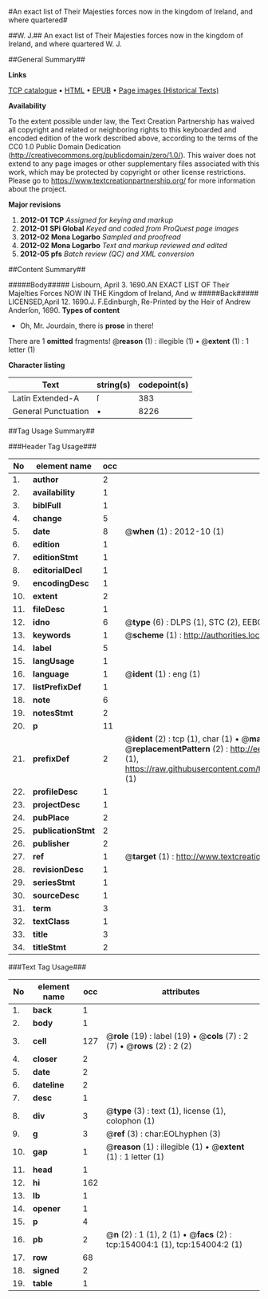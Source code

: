 #An exact list of Their Majesties forces now in the kingdom of Ireland, and where quartered#

##W. J.##
An exact list of Their Majesties forces now in the kingdom of Ireland, and where quartered
W. J.

##General Summary##

**Links**

[TCP catalogue](http://www.ota.ox.ac.uk/tcp/)  • 
[HTML](http://tei.it.ox.ac.uk/tcp/Texts-HTML/free/A87/A87505.html)  • 
[EPUB](http://tei.it.ox.ac.uk/tcp/Texts-EPUB/free/A87/A87505.epub) • 
[Page images (Historical Texts)](https://historicaltexts.jisc.ac.uk/eebo-99896255e)

**Availability**

To the extent possible under law, the Text Creation Partnership has waived all copyright and related or neighboring rights to this keyboarded and encoded edition of the work described above, according to the terms of the CC0 1.0 Public Domain Dedication (http://creativecommons.org/publicdomain/zero/1.0/). This waiver does not extend to any page images or other supplementary files associated with this work, which may be protected by copyright or other license restrictions. Please go to https://www.textcreationpartnership.org/ for more information about the project.

**Major revisions**

1. __2012-01__ __TCP__ *Assigned for keying and markup*
1. __2012-01__ __SPi Global__ *Keyed and coded from ProQuest page images*
1. __2012-02__ __Mona Logarbo__ *Sampled and proofread*
1. __2012-02__ __Mona Logarbo__ *Text and markup reviewed and edited*
1. __2012-05__ __pfs__ *Batch review (QC) and XML conversion*

##Content Summary##

#####Body#####
Lisbourn, April 3. 1690.AN EXACT LIST OF Their Majeſties Forces NOW IN THE Kingdom of Ireland, And w
#####Back#####
LICENSED,April 12. 1690.J. F.Edinburgh, Re-Printed by the Heir of Andrew Anderſon, 1690.
**Types of content**

  * Oh, Mr. Jourdain, there is **prose** in there!

There are 1 **omitted** fragments! 
 @__reason__ (1) : illegible (1)  •  @__extent__ (1) : 1 letter (1)

**Character listing**


|Text|string(s)|codepoint(s)|
|---|---|---|
|Latin Extended-A|ſ|383|
|General Punctuation|•|8226|

##Tag Usage Summary##

###Header Tag Usage###

|No|element name|occ|attributes|
|---|---|---|---|
|1.|__author__|2||
|2.|__availability__|1||
|3.|__biblFull__|1||
|4.|__change__|5||
|5.|__date__|8| @__when__ (1) : 2012-10 (1)|
|6.|__edition__|1||
|7.|__editionStmt__|1||
|8.|__editorialDecl__|1||
|9.|__encodingDesc__|1||
|10.|__extent__|2||
|11.|__fileDesc__|1||
|12.|__idno__|6| @__type__ (6) : DLPS (1), STC (2), EEBO-CITATION (1), PROQUEST (1), VID (1)|
|13.|__keywords__|1| @__scheme__ (1) : http://authorities.loc.gov/ (1)|
|14.|__label__|5||
|15.|__langUsage__|1||
|16.|__language__|1| @__ident__ (1) : eng (1)|
|17.|__listPrefixDef__|1||
|18.|__note__|6||
|19.|__notesStmt__|2||
|20.|__p__|11||
|21.|__prefixDef__|2| @__ident__ (2) : tcp (1), char (1)  •  @__matchPattern__ (2) : ([0-9\-]+):([0-9IVX]+) (1), (.+) (1)  •  @__replacementPattern__ (2) : http://eebo.chadwyck.com/downloadtiff?vid=$1&page=$2 (1), https://raw.githubusercontent.com/textcreationpartnership/Texts/master/tcpchars.xml#$1 (1)|
|22.|__profileDesc__|1||
|23.|__projectDesc__|1||
|24.|__pubPlace__|2||
|25.|__publicationStmt__|2||
|26.|__publisher__|2||
|27.|__ref__|1| @__target__ (1) : http://www.textcreationpartnership.org/docs/. (1)|
|28.|__revisionDesc__|1||
|29.|__seriesStmt__|1||
|30.|__sourceDesc__|1||
|31.|__term__|3||
|32.|__textClass__|1||
|33.|__title__|3||
|34.|__titleStmt__|2||


###Text Tag Usage###

|No|element name|occ|attributes|
|---|---|---|---|
|1.|__back__|1||
|2.|__body__|1||
|3.|__cell__|127| @__role__ (19) : label (19)  •  @__cols__ (7) : 2 (7)  •  @__rows__ (2) : 2 (2)|
|4.|__closer__|2||
|5.|__date__|2||
|6.|__dateline__|2||
|7.|__desc__|1||
|8.|__div__|3| @__type__ (3) : text (1), license (1), colophon (1)|
|9.|__g__|3| @__ref__ (3) : char:EOLhyphen (3)|
|10.|__gap__|1| @__reason__ (1) : illegible (1)  •  @__extent__ (1) : 1 letter (1)|
|11.|__head__|1||
|12.|__hi__|162||
|13.|__lb__|1||
|14.|__opener__|1||
|15.|__p__|4||
|16.|__pb__|2| @__n__ (2) : 1 (1), 2 (1)  •  @__facs__ (2) : tcp:154004:1 (1), tcp:154004:2 (1)|
|17.|__row__|68||
|18.|__signed__|2||
|19.|__table__|1||
